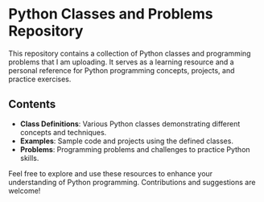 # Python Classes and Problems Repository

This repository contains a collection of Python classes and programming problems that I am uploading. It serves as a learning resource and a personal reference for Python programming concepts, projects, and practice exercises.

## Contents

- **Class Definitions**: Various Python classes demonstrating different concepts and techniques.
- **Examples**: Sample code and projects using the defined classes.
- **Problems**: Programming problems and challenges to practice Python skills.

Feel free to explore and use these resources to enhance your understanding of Python programming. Contributions and suggestions are welcome!
